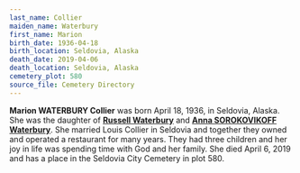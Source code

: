 ```yaml
---
last_name: Collier
maiden_name: Waterbury
first_name: Marion
birth_date: 1936-04-18
birth_location: Seldovia, Alaska
death_date: 2019-04-06
death_location: Seldovia, Alaska
cemetery_plot: 580
source_file: Cemetery Directory
---
```

**Marion WATERBURY  Collier**  was born April 18, 1936, in Seldovia, Alaska. She was the daughter of [**Russell Waterbury**](./Waterbury_Russell_Sr.md) and [**Anna SOROKOVIKOFF Waterbury**](./Waterbury-AnnaSorokovikoff). She married Louis Collier in Seldovia and together they owned and operated a restaurant for many years. They had three children and her joy in life was spending time with God and her family. She died April 6, 2019 and has a place in the Seldovia City Cemetery in plot 580.  




